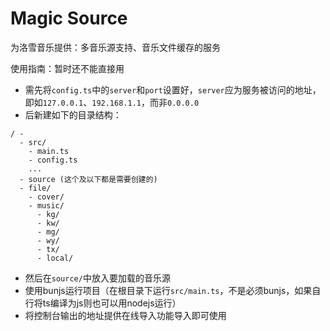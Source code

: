 # Magic Source

为洛雪音乐提供：多音乐源支持、音乐文件缓存的服务

使用指南：暂时还不能直接用
- 需先将`config.ts`中的`server`和`port`设置好，`server`应为服务被访问的地址，即如`127.0.0.1`、`192.168.1.1`，而非`0.0.0.0`
- 后新建如下的目录结构：
```
/ -
  - src/
    - main.ts
    - config.ts
    ...
  - source (这个及以下都是需要创建的)
  - file/
    - cover/
    - music/
      - kg/
      - kw/
      - mg/
      - wy/
      - tx/
      - local/
```
- 然后在`source/`中放入要加载的音乐源
- 使用bunjs运行项目（在根目录下运行`src/main.ts`，不是必须bunjs，如果自行将ts编译为js则也可以用nodejs运行）
- 将控制台输出的地址提供在线导入功能导入即可使用